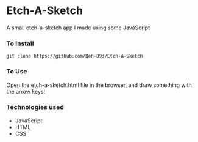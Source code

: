 # Etch-A-Sketch

A small etch-a-sketch app I made using some JavaScript

### To Install

```
git clone https://github.com/Ben-893/Etch-A-Sketch
```

### To Use

Open the etch-a-sketch.html file in the browser, and draw something with the arrow keys!


### Technologies used

- JavaScript
- HTML
- CSS
